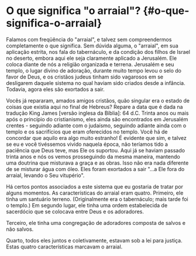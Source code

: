 # O que significa &quot;o arraial&quot;? {#o-que-significa-o-arraial}

Falamos com freqüência do &quot;arraial&quot;, e talvez sem compreendermos completamente o que significa. Sem dúvida alguma, o &quot;arraial&quot;, em sua aplicação estrita, nos fala do tabernáculo, e da condição dos filhos de Israel no deserto, embora aqui ele seja claramente aplicado a Jerusalém. Ele coloca diante de nós a religião organizada e terrena. Jerusalém e seu templo, o lugar divino de adoração, durante muito tempo levou o selo do favor de Deus, e os cristãos judeus tinham sido vagarosos em se desligarem daquele sistema no qual haviam sido criados desde a infância. Todavia, agora eles são exortados a sair.

Vocês já repararam, amados amigos cristãos, quão singular era o estado de coisas que existia aqui no final de Hebreus? Repare a data que é dada na tradução King James [versão inglesa da Bíblia]: 64 d.C. Trinta anos ou mais após o princípio do cristianismo, eles ainda são encontrados em Jerusalém crentes - seguindo adiante com o judaísmo, seguindo adiante ainda com o templo e os sacrifícios que eram oferecidos no templo. Você há de concordar que aquilo era algo muito estranho! É evidente que sim, e talvez se eu e você tivéssemos vivido naquela época, não teríamos tido a paciência que Deus teve, mas Ele os suportou. Aqui já se haviam passado trinta anos e nós os vemos prosseguindo da mesma maneira, mantendo uma doutrina que misturava a graça e as obras. Isso não era nada diferente de se misturar água com óleo. Eles foram exortados a sair &quot;...a Ele fora do arraial, levando o Seu vitupério&quot;.

Há certos pontos associados a este sistema que eu gostaria de tratar por alguns momentos. As características do arraial eram quatro. Primeiro, ele tinha um santuário terreno. (Originalmente era o tabernáculo; mais tarde foi o templo.) Em segundo lugar, ele tinha uma ordem estabelecida de sacerdócio que se colocava entre Deus e os adoradores.

Terceiro, ele tinha uma congregação de adoradores composta de salvos e não salvos.

Quarto, todos eles juntos e coletivamente, estavam sob a lei para justiça. Estas quatro características marcavam o arraial.